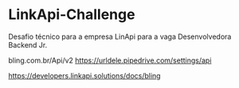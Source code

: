 # LinkApi-Challenge
Desafio técnico para a empresa LinApi para a vaga Desenvolvedora Backend Jr.

bling.com.br/Api/v2
https://urldele.pipedrive.com/settings/api

https://developers.linkapi.solutions/docs/bling
